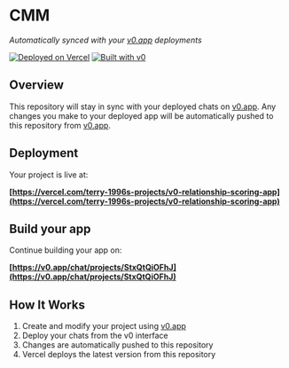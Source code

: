 # CMM

*Automatically synced with your [v0.app](https://v0.app) deployments*

[![Deployed on Vercel](https://img.shields.io/badge/Deployed%20on-Vercel-black?style=for-the-badge&logo=vercel)](https://vercel.com/terry-1996s-projects/v0-relationship-scoring-app)
[![Built with v0](https://img.shields.io/badge/Built%20with-v0.app-black?style=for-the-badge)](https://v0.app/chat/projects/StxQtQiOFhJ)

## Overview

This repository will stay in sync with your deployed chats on [v0.app](https://v0.app).
Any changes you make to your deployed app will be automatically pushed to this repository from [v0.app](https://v0.app).

## Deployment

Your project is live at:

**[https://vercel.com/terry-1996s-projects/v0-relationship-scoring-app](https://vercel.com/terry-1996s-projects/v0-relationship-scoring-app)**

## Build your app

Continue building your app on:

**[https://v0.app/chat/projects/StxQtQiOFhJ](https://v0.app/chat/projects/StxQtQiOFhJ)**

## How It Works

1. Create and modify your project using [v0.app](https://v0.app)
2. Deploy your chats from the v0 interface
3. Changes are automatically pushed to this repository
4. Vercel deploys the latest version from this repository